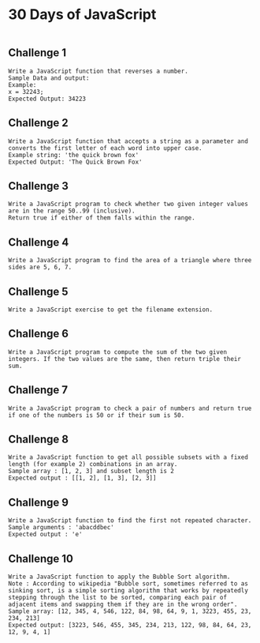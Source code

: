 # 30 Days of JavaScript

<img src="https://miro.medium.com/v2/resize:fit:1400/1*kGttkqhpEy_QS1Q5tsD7xw.png" alt="">

 ## Challenge 1
```
Write a JavaScript function that reverses a number.
Sample Data and output:
Example: 
x = 32243;
Expected Output: 34223
```

## Challenge 2
```
Write a JavaScript function that accepts a string as a parameter and converts the first letter of each word into upper case.
Example string: 'the quick brown fox'
Expected Output: 'The Quick Brown Fox'
```

## Challenge 3
```
Write a JavaScript program to check whether two given integer values are in the range 50..99 (inclusive). 
Return true if either of them falls within the range.
```

## Challenge 4
```
Write a JavaScript program to find the area of a triangle where three sides are 5, 6, 7.
```

## Challenge 5
```
Write a JavaScript exercise to get the filename extension.
```

## Challenge 6
```
Write a JavaScript program to compute the sum of the two given integers. If the two values are the same, then return triple their sum.
```

## Challenge 7
```
Write a JavaScript program to check a pair of numbers and return true if one of the numbers is 50 or if their sum is 50.
```
## Challenge 8
```
Write a JavaScript function to get all possible subsets with a fixed length (for example 2) combinations in an array.  
Sample array : [1, 2, 3] and subset length is 2  
Expected output : [[1, 2], [1, 3], [2, 3]]
```
## Challenge 9
```
Write a JavaScript function to find the first not repeated character.  
Sample arguments : 'abacddbec'  
Expected output : 'e'
```

## Challenge 10
```
Write a JavaScript function to apply the Bubble Sort algorithm.  
Note : According to wikipedia "Bubble sort, sometimes referred to as sinking sort, is a simple sorting algorithm that works by repeatedly stepping through the list to be sorted, comparing each pair of adjacent items and swapping them if they are in the wrong order".  
Sample array: [12, 345, 4, 546, 122, 84, 98, 64, 9, 1, 3223, 455, 23, 234, 213]  
Expected output: [3223, 546, 455, 345, 234, 213, 122, 98, 84, 64, 23, 12, 9, 4, 1]
```

